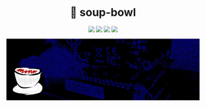 <h1 align="center">💁 soup-bowl</h1>
<p align="center">
  <a href="https://soupbowl.dev"><img src="https://img.shields.io/badge/has-website-138E96?style=for-the-badge&logo=html5&logoColor=white"/></a>
  <a href="https://mstdn.social/@soupbowl"><img src="https://img.shields.io/badge/has-mastodon-6364FF?style=for-the-badge&logo=mastodon&logoColor=white"/></a>
  <a href="https://www.reddit.com/user/mysql-error"><img src="https://img.shields.io/badge/has-reddit-FF4500?style=for-the-badge&logo=reddit&logoColor=white"/></a>
  <a href="https://www.last.fm/user/soup-bowl"><img src="https://img.shields.io/badge/has-lastfm-D51007?style=for-the-badge&logo=last.fm&logoColor=white"/></a>
</p>

<p align="center">
  <img src="/img/head-2.jpg" />
</p>
